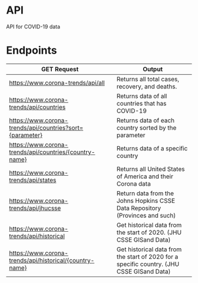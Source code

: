 # API
API for COVID-19 data

# Endpoints
|  GET Request  | Output  |
| ------------ | ------------ |
|  https://www.corona-trends/api/all | Returns all total cases, recovery, and deaths. |
|  https://www.corona-trends/api/countries | Returns data of all countries that has COVID-19 |
|  https://www.corona-trends/api/countries?sort={parameter} | Returns data of each country sorted by the parameter |
|  https://www.corona-trends/api/countries/{country-name} | Returns data of a specific country |
|  https://www.corona-trends/api/states | Returns all United States of America and their Corona data |
|  https://www.corona-trends/api/jhucsse | Return data from the Johns Hopkins CSSE Data Repository (Provinces and such) |
|  https://www.corona-trends/api/historical | Get historical data from the start of 2020. (JHU CSSE GISand Data) |
|  https://www.corona-trends/api/historical/{country-name} | Get historical data from the start of 2020 for a specific country. (JHU CSSE GISand Data) |
